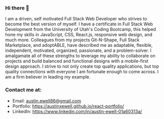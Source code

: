 ### Hi there 👋

I am a driven, self motivated Full Stack Web Developer who strives to become the best version of myself. I have a certificate in Full Stack Web Development from the University of Utah's Coding Bootcamp, this helped hone my skills in JavaScript, CSS, React.js, responsive web design, and much more. Colleagues from my projects Git-N-Shape, Full Stack Marketplace, and adoptABLE, have described me as adaptable, flexible, independent, motivated, organized, passionate, and a problem-solver. I amalgamate all of these strengths to leverage my ability to collaborate on projects and build balanced and functional designs with a mobile-first design approach. I strive to not only create top quality applications, but top quality connections with everyone I am fortunate enough to come across. I am a firm believer in leading my example.

### Contact me at:
* Email: austin.ewell86@gmail.com
* Portfolio: https://austinxewell.github.io/react-portfolio/
* LinkedIn: https://www.linkedin.com/in/austin-ewell-01a60313a/
